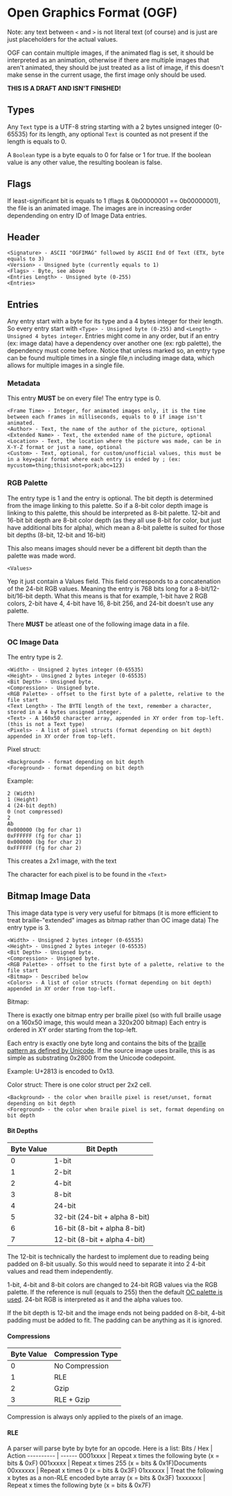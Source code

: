 # Open Graphics Format (OGF)
Note: any text between `<` and `>` is not literal text (of course) and is just are just placeholders for the actual values.

OGF can contain multiple images, if the animated flag is set, it should be interpreted as an animation, otherwise if there are
multiple images that aren't animated, they should be just treated as a list of image, if this doesn't make sense in the current usage, the first image only should be used.

**THIS IS A DRAFT AND ISN'T FINISHED!**

## Types
Any `Text` type is a UTF-8 string starting with a 2 bytes unsigned integer (0-65535) for its length, any optional `Text` is counted as not present if the length is equals to 0. 

A `Boolean` type is a byte equals to 0 for false or 1 for true. If the boolean value is any other value, the resulting boolean is false.

## Flags
If least-significant bit is equals to 1 (flags & 0b00000001 == 0b00000001), the file is an animated image. The images are in
increasing order dependending on entry ID of Image Data entries.

## Header
```
<Signature> - ASCII "OGFIMAG" followed by ASCII End Of Text (ETX, byte equals to 3)
<Version> - Unsigned byte (currently equals to 1)
<Flags> - Byte, see above
<Entries Length> - Unsigned byte (0-255)
<Entries>
```

## Entries
Any entry start with a byte for its type and a 4 bytes integer for their length.
So every entry start with `<Type> - Unsigned byte (0-255)` and `<Length> - Unsigned 4 bytes integer`.
Entries might come in any order, but if an entry (ex: image data) have a dependency over another one (ex: rgb palette), the dependency must come before.
Notice that unless marked so, an entry type can be found multiple times in a single file,n including image data, which allows for multiple images in a single file.

### Metadata
This entry **MUST** be on every file!
The entry type is 0.
```
<Frame Time> - Integer, for animated images only, it is the time between each frames in milliseconds, equals to 0 if image isn't animated.
<Author> - Text, the name of the author of the picture, optional
<Extended Name> - Text, the extended name of the picture, optional
<Location> - Text, the location where the picture was made, can be in X-Y-Z format or just a name, optional
<Custom> - Text, optional, for custom/unofficial values, this must be in a key=pair format where each entry is ended by ; (ex: mycustom=thing;thisisnot=pork;abc=123)
```

### RGB Palette
The entry type is 1 and the entry is optional. The bit depth is determined from the image linking to this palette.
So if a 8-bit color depth image is linking to this palette, this should be interpreted as 8-bit palette.
12-bit and 16-bit bit depth are 8-bit color depth (as they all use 8-bit for color, but just have additional bits for alpha), which mean a 8-bit palette is suited for those bit depths (8-bit, 12-bit and 16-bit)

This also means images should never be a different bit depth than the palette was made word.
```
<Values>
```
Yep it just contain a Values field. This field corresponds to a concatenation of the 24-bit RGB values. Meaning the entry is 768 bits long for a 8-bit/12-bit/16-bit depth. What this means is that for example, 1-bit have 2 RGB colors, 2-bit have 4, 4-bit have 16, 8-bit 256, and 24-bit doesn't use any palette.

There **MUST** be atleast one of the following image data in a file.

### OC Image Data
The entry type is 2.

```
<Width> - Unsigned 2 bytes integer (0-65535)
<Height> - Unsigned 2 bytes integer (0-65535)
<Bit Depth> - Unsigned byte.
<Compression> - Unsigned byte.
<RGB Palette> - offset to the first byte of a palette, relative to the file start
<Text Length> - The BYTE length of the text, remember a character, stored in a 4 bytes unsigned integer.
<Text> - A 160x50 character array, appended in XY order from top-left. (this is not a Text type)
<Pixels> - A list of pixel structs (format depending on bit depth) appended in XY order from top-left.
```

Pixel struct:
```
<Background> - format depending on bit depth
<Foreground> - format depending on bit depth
```

Example:
```
2 (Width)
1 (Height)
4 (24-bit depth)
0 (not compressed)
2
Ab
0x000000 (bg for char 1)
0xFFFFFF (fg for char 1)
0x000000 (bg for char 2)
0xFFFFFF (fg for char 2)
```
This creates a 2x1 image, with the text

The character for each pixel is to be found in the `<Text>`

## Bitmap Image Data
This image data type is very very useful for bitmaps (it is more efficient to treat braille-"extended" images as bitmap rather than OC image data)
The entry type is 3.

```
<Width> - Unsigned 2 bytes integer (0-65535)
<Height> - Unsigned 2 bytes integer (0-65535)
<Bit Depth> - Unsigned byte.
<Compression> - Unsigned byte.
<RGB Palette> - offset to the first byte of a palette, relative to the file start
<Bitmap> - Described below
<Colors> - A list of color structs (format depending on bit depth) appended in XY order from top-left.
```

Bitmap:

There is exactly one bitmap entry per braille pixel (so with full braille usage on a 160x50 image, this would mean a 320x200 bitmap)
Each entry is ordered in XY order starting from the top-left.

Each entry is exactly one byte long and contains the bits of the [braille pattern as defined by Unicode](https://en.wikipedia.org/wiki/Braille_Patterns#Identifying,_naming_and_ordering). If the source image uses braille, this is as simple as substrating 0x2800 from the Unicode codepoint.

Example: U+2813 is encoded to 0x13.

Color struct:
There is one color struct per 2x2 cell.
```
<Background> - the color when braille pixel is reset/unset, format depending on bit depth
<Foreground> - the color when braile pixel is set, format depending on bit depth
```

#### Bit Depths

Byte Value | Bit Depth
---------- | ---------
0 | 1-bit
1 | 2-bit
2 | 4-bit
3 | 8-bit
4 | 24-bit
5 | 32-bit (24-bit + alpha 8-bit)
6 | 16-bit (8-bit + alpha 8-bit)
7 | 12-bit (8-bit + alpha 4-bit)

The 12-bit is technically the hardest to implement due to reading being padded on 8-bit usually. So this would need to separate it into 2 4-bit values and read them independently. 

1-bit, 4-bit and 8-bit colors are changed to 24-bit RGB values via the RGB palette. If the reference is null (equals to 255) then the default [OC palette is used](https://ocdoc.cil.li/_media/api:oc-256-color.png). 24-bit RGB is interpreted as it and the alpha values too.

If the bit depth is 12-bit and the image ends not being padded on 8-bit, 4-bit padding must be added to fit. The padding can be anything as it is ignored.

#### Compressions
Byte Value | Compression Type
---------- | ----------------
0 | No Compression
1 | RLE
2 | Gzip
3 | RLE + Gzip

Compression is always only applied to the pixels of an image.

#### RLE
A parser will parse byte by byte for an opcode.
Here is a list:
Bits / Hex | Action
---------- | ------
0001xxxx | Repeat x times the following byte (x = bits & 0xF)
001xxxxx | Repeat x times 255 (x = bits & 0x1F)Documents
00xxxxxx | Repeat x times 0 (x = bits & 0x3F)
01xxxxxx | Treat the following x bytes as a non-RLE encoded byte array (x = bits & 0x3F)
1xxxxxxx |  Repeat x times the following byte (x = bits & 0x7F)
